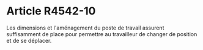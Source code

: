# Article R4542-10

  
Les dimensions et l'aménagement du poste de travail assurent suffisamment de place pour permettre au travailleur de changer de position et de se déplacer.
